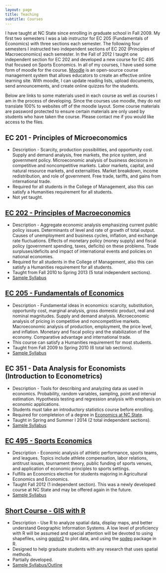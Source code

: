 ```yaml
---
layout: page
title: Teaching
subtitle: Courses
---
```


I have taught at NC State since enrolling in graduate school in Fall 2009. My first two semesters I was a lab instructor for EC 205 (Fundamentals of Economics) with three sections each semester. The following four semesters I instructed two independent sections of EC 202 (Principles of Macroeconomics) each semester. In the Fall of 2012 I taught one independent section for EC 202 and developed a new course for EC 495 that focused on Sports Economics. In all of my courses, I have used some form of moodle for the course. [Moodle](https://moodle.org/) is an open-source course management system that allows educators to create an effective online learning site. With moodle, I can update reading lists, upload documents, send announcements, and create online quizzes for the students.

Below are links to some materials used in each course as well as courses I am in the process of developing. Since the courses use moodle, they do not translate 100% to websites off of the moodle layout. Some course materials are password protected to ensure certain materials are only used by students who have taken the course. Please contact me if you would like access to the files.

## EC 201 - Principles of Microeconomics

* Description - Scarcity, production possibilities, and opportunity cost. Supply and demand analysis, free markets, the price system, and government policy. Microeconomic analysis of business decisions in competitive and noncompetitive markets. Labor markets, capital, and natural resource markets, and externalities. Market breakdown, income redistribution, and role of government. Free trade, tariffs, and gains from international trade.
* Required for all students in the College of Management, also this can satisfy a Humanities requirement for all students.
* Not yet taught.

## [EC 202 - Principles of Macroeconomics](http://www4.ncsu.edu/~rdinter/teaching_ec202.html)

* Description - Aggregate economic analysis emphasizing current public policy issues. Determinants of level and rate of growth of total output. Causes of unemployment and business cycles, inflation, and exchange rate fluctuations. Effects of monetary policy (money supply) and fiscal policy (government spending, taxes, deficits) on these problems. Trade surpluses/deficits and impact of international events and policies on national economies.
* Required for all students in the College of Management, also this can satisfy a Humanities requirement for all students.
* Taught from Fall 2010 to Spring 2013 (5 total independent sections).
* [Sample Syllabus](/teaching/docs/Syllabus%20003.pdf)

## [EC 205 - Fundamentals of Economics](http://www4.ncsu.edu/~rdinter/teaching_ec205_.html)

* Description - Fundamental ideas in economics: scarcity, substitution, opportunity cost, marginal analysis, gross domestic product, real and nominal magnitudes. Supply and demand analysis. Microeconomic analysis of pricing in competitive and noncompetitive markets. Macroeconomic analysis of production, employment, the price level, and inflation. Monetary and fiscal policy and the stabilization of the economy. Comparative advantage and international trade.
* This course can satisfy a Humanities requirement for most students.
* Taught from Fall 2009 to Spring 2010 (6 total lab sections).
* [Sample Syllabus](/docs/211%20Syllabus.pdf)

## EC 351 - Data Analysis for Economists (Introduction to Econometrics)

* Description - Tools for describing and analyzing data as used in economics. Probability, random variables, sampling, point and interval estimation. Hypothesis testing and regression analysis with emphasis on economic applications.
* Students must take an introductory statistics course before enrolling.
* Required for completeion of a degree in [Economics at NC State](https://oucc.dasa.ncsu.edu/mgmt-20econbs-nosubplan-2097/).
* Taught in Spring and Summer I 2014 (2 total independent sections).
* [Sample Syllabus](docs/EC351_SI14_Syllabus.pdf)

## [EC 495 - Sports Economics](http://www4.ncsu.edu/~rdinter/sports/index.html)

* Description - Economic analysis of athletic performance, sports teams, and leagues. Topics include athlete compensation, labor relations, antitrust issues, tournament theory, public funding of sports venues, and application of economic principles to sports settings.
* Fulfills an Economics elective for students majoring in Agricultural Economics and Economics.
* Taught Fall 2012 (1 independent section). This was a newly developed course at NC State and may be offered again in the future.
* [Sample Syllabus](http://www4.ncsu.edu/~rdinter/docs/EC%20495%20-%20Sports%20Economics%20Syllabus.pdf)

## [Short Course - GIS with R](http://www4.ncsu.edu/~rdinter/Spatial/index.html)

* Description - Use R to analyze spatial data, display maps, and better understand Geographic Information Systems. A low level of proficiency with R will be assumed and special attention will be devoted to using shapefiles, using [ggplot2](http://ggplot2.org/) to plot data, and using the [spdep](http://cran.r-project.org/web/packages/spdep/spdep.pdf) package in R.
* Designed to help graduate students with any research that uses spatial methods.
* Partially developed.
* [Sample Syllabus/Outline](http://www4.ncsu.edu/~rdinter/docs/R%20Short%20Course%20for%20GIS%20and%20Spatial%20Econometrics.pdf)